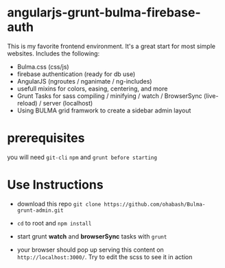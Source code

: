 # angularjs-grunt-bulma-firebase-auth

This is my favorite frontend environment. It's a great start for most simple websites. Includes the following:

 * Bulma.css (css/js)
 * firebase authentication (ready for db use)
 * AngularJS (ngroutes / nganimate / ng-includes)
 * usefull mixins for colors, easing, centering, and more
 * Grunt Tasks for sass compiling / minifying / watch / BrowserSync (live-reload) / server (localhost)
 * Using BULMA grid framwork to create a sidebar admin layout

# prerequisites
you will need `git-cli` `npm` and `grunt before starting`


# Use Instructions

* download this repo `git clone https://github.com/ohabash/Bulma-grunt-admin.git`

* `cd` to root and `npm install`

* start grunt __watch__ and __browserSync__ tasks with `grunt`

* your browser should pop up serving this content on `http://localhost:3000/`. Try to edit the scss to see it in action

